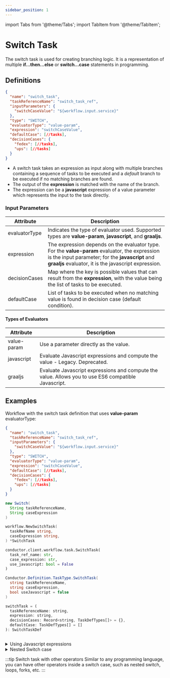 ```yaml
---
sidebar_position: 1
---
```


import Tabs from '@theme/Tabs';
import TabItem from '@theme/TabItem';

# Switch Task

The switch task is used for creating branching logic. It is a representation of multiple **if...then...else** or **switch...case** statements in programming.

## Definitions

```json
{
  "name": "switch_task",
  "taskReferenceName": "switch_task_ref",
  "inputParameters": {
    "switchCaseValue": "${workflow.input.service}"
  },
  "type": "SWITCH",
  "evaluatorType": "value-param",
  "expression": "switchCaseValue",
  "defaultCase": [//tasks],
  "decisionCases": {
    "fedex": [//tasks],
    "ups": [//tasks]
  }
}
```
* A switch task takes an expression as input along with multiple branches containing a sequence of tasks to be executed and a *default* branch to be executed if no matching branches are found.
* The output of the **expression** is matched with the name of the branch.
* The expression can be a **javascript** expression of a value parameter which represents the input to the task directly.

### Input Parameters

| Attribute     | Description                                                                                                                                                                                                |
| ------------- | ---------------------------------------------------------------------------------------------------------------------------------------------------------------------------------------------------------- |
| evaluatorType | Indicates the type of evaluator used. Supported types are **value-param**, **javascript**, and **graaljs**.                                                                                                |
| expression    | The expression depends on the evaluator type. For the **value-param** evaluator, the expression is the input parameter; for the **javascript** and **graaljs** evaluator, it is the javascript expression. |
| decisionCases | Map where the key is possible values that can result from the **expression**, with the value being the list of tasks to be executed.                                                                       |
| defaultCase   | List of tasks to be executed when no matching value is found in decision case (default condition).                                                                                                         |

#### Types of Evaluators
| Attribute   | Description                                                                                         |
| ----------- | --------------------------------------------------------------------------------------------------- |
| value-param | Use a parameter directly as the value.                                                              |
| javascript  | Evaluate Javascript expressions and compute the value - Legacy.  Deprecated.                        |
| graaljs     | Evaluate Javascript expressions and compute the value. Allows you to use ES6 compatible Javascript. |


## Examples

Workflow with the switch task definition that uses **value-param** evaluatorType:

<Tabs>
<TabItem value="JSON" label="JSON">

```json
{
  "name": "switch_task",
  "taskReferenceName": "switch_task_ref",
  "inputParameters": {
    "switchCaseValue": "${workflow.input.service}"
  },
  "type": "SWITCH",
  "evaluatorType": "value-param",
  "expression": "switchCaseValue",
  "defaultCase": [//tasks],
  "decisionCases": {
    "fedex": [//tasks],
    "ups": [//tasks]
  }
}
```

</TabItem>
<TabItem value="Java" label="Java">

```java
new Switch(
  String taskReferenceName, 
  String caseExpression
)
```

</TabItem>
<TabItem value="Golang" label="Golang">

```go
workflow.NewSwitchTask(
  taskRefName string, 
  caseExpression string,
) *SwitchTask
```

</TabItem>
<TabItem value="Python" label="Python">

```python
conductor.client.workflow.task.SwitchTask(
  task_ref_name: str, 
  case_expression: str, 
  use_javascript: bool = False
)
```

</TabItem>
<TabItem value="CSharp" label="CSharp">

```csharp
Conductor.Definition.TaskType.SwitchTask(
  string taskReferenceName, 
  string caseExpression, 
  bool useJavascript = false
)
```

</TabItem>
<TabItem value="Javascript" label="Javascript">

```javascript
switchTask = (
  taskReferenceName: string,
  expression: string,
  decisionCases: Record<string, TaskDefTypes[]> = {},
  defaultCase: TaskDefTypes[] = []
): SwitchTaskDef
```

</TabItem>
<TabItem value="Clojure" label="Clojure">

<!-- Todo: @gardusig -->
```clojure

```

</TabItem>
</Tabs>

<details><summary>Using Javascript expressions</summary>
<p>

When using **javascript** or **graaljs** as the evaluator type, the expression can be a javascript expression that returns a string.

The input to the tasks is available as the variables inside the **$** scope within the script.

```json
{
  "inputParameters": {
      "service": "${workflow.input.service}"
  },
  "expression": "$.service == 'fedex' ? 'fedex' : 'ups'",
}

```
</p>
</details>

<details><summary>Nested Switch case</summary>
<p>
Switch task can be nested just like nested if...then...else.

```json
{
  "decisionCases": {
    "fedex": [//tasks],
    "ups": [
      {
        "taskType": "SWITCH",
        "expression": "$.deliveryType == 'same-day' ? 'same_day' : 'regular'",
        "decisionCases": {
            "same_day": [],
            "regular": [],
        }
      }
    ]
  }
}

```
</p>
</details>

:::tip Switch task with other operators
Similar to any programming language, you can have other operators inside a switch case, such as nested switch, loops, forks, etc.
:::